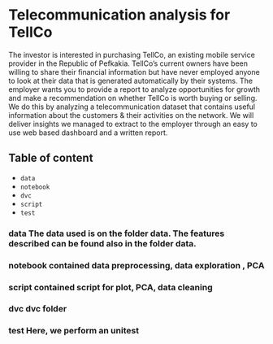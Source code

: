 # Telecommunication analysis for TellCo
The investor is interested in purchasing TellCo, an existing mobile service provider in the Republic of Pefkakia.  TellCo’s current owners have been willing to share their financial information but have never employed anyone to look at their data that is generated automatically by their systems. The employer wants you to provide a report to analyze opportunities for growth and make a recommendation on whether TellCo is worth buying or selling.  We do this by analyzing a telecommunication dataset that contains useful information about the customers & their activities on the network. We will deliver insights we managed to extract to the employer through an easy to use web based dashboard and a written report.

## Table of content

- ``data``
- ``notebook``
- ``dvc``
- ``script``
- ``test`` 



### data The data used is on the folder data. The features described can be found also in the folder data.
### notebook contained data preprocessing, data exploration , PCA
### script contained script for plot, PCA, data cleaning
### dvc  dvc folder
### test   Here, we perform an unitest
